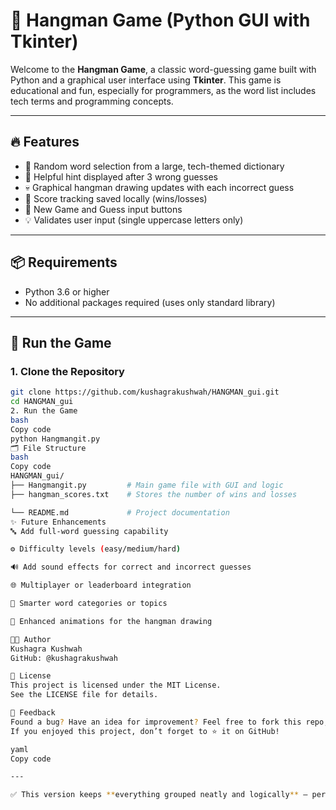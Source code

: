 # 🎯 Hangman Game (Python GUI with Tkinter)

Welcome to the **Hangman Game**, a classic word-guessing game built with Python and a graphical user interface using **Tkinter**. This game is educational and fun, especially for programmers, as the word list includes tech terms and programming concepts.

---

## 🔥 Features

- 🧠 Random word selection from a large, tech-themed dictionary  
- 🧾 Helpful hint displayed after 3 wrong guesses  
- 💀 Graphical hangman drawing updates with each incorrect guess  
- 📝 Score tracking saved locally (wins/losses)  
- 🔁 New Game and Guess input buttons  
- 💡 Validates user input (single uppercase letters only)

---

## 📦 Requirements

- Python 3.6 or higher  
- No additional packages required (uses only standard library)

---

## 🚀 Run the Game

### 1. Clone the Repository

```bash
git clone https://github.com/kushagrakushwah/HANGMAN_gui.git
cd HANGMAN_gui
2. Run the Game
bash
Copy code
python Hangmangit.py
🗂️ File Structure
bash
Copy code
HANGMAN_gui/
├── Hangmangit.py         # Main game file with GUI and logic
├── hangman_scores.txt    # Stores the number of wins and losses

└── README.md             # Project documentation
✨ Future Enhancements
🔤 Add full-word guessing capability

⚙️ Difficulty levels (easy/medium/hard)

🔊 Add sound effects for correct and incorrect guesses

🌐 Multiplayer or leaderboard integration

🧠 Smarter word categories or topics

🎨 Enhanced animations for the hangman drawing

👨‍💻 Author
Kushagra Kushwah
GitHub: @kushagrakushwah

📄 License
This project is licensed under the MIT License.
See the LICENSE file for details.

💬 Feedback
Found a bug? Have an idea for improvement? Feel free to fork this repo, open an issue, or submit a pull request.
If you enjoyed this project, don’t forget to ⭐️ it on GitHub!

yaml
Copy code

---

✅ This version keeps **everything grouped neatly and logically** — perfect for displaying clearly on GitHub. Let me know if you'd like the screenshot placeholder replaced or a badge added (e.g., for Python version, license, etc.).
